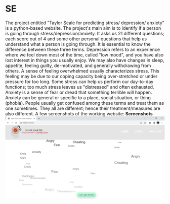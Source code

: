 # SE
The project entitled "Taylor Scale for predicting stress/ depression/ anxiety" is a python-based website. The project's main aim is to identify if a person is going through stress/depression/anxiety. It asks us 21 different questions; each score out of 4 and some other personal questions that help us understand what a person is going through. It is essential to know the difference between these three terms. 
Depression refers to an experience where we feel down most of the time, called "low mood", and you have also lost interest in things you usually enjoy. We may also have changes in sleep, appetite, feeling guilty, de-motivated, and generally withdrawing from others.
A sense of feeling overwhelmed usually characterizes stress. This feeling may be due to our coping capacity being over-stretched or under pressure for too long. Some stress can help us perform our day-to-day functions; too much stress leaves us "distressed" and often exhausted.
Anxiety is a sense of fear or dread that something terrible will happen. Anxiety can be general or specific to a place, social situation, or thing (phobia). 
People usually get confused among these terms and treat them as one sometimes. They all are different; hence their treatment/measures are also different.
A few screenshots of the working website:
<b>Screenshots</b>
<img src="screenshots/1.png">
